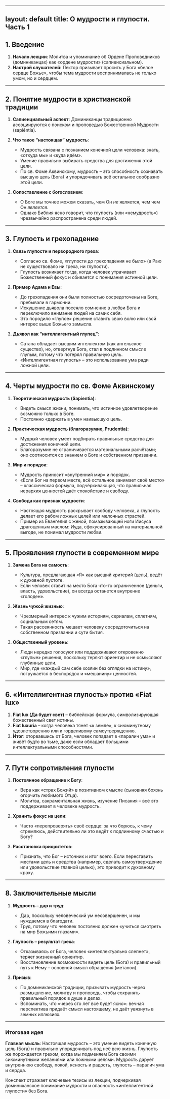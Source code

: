 
---
layout: default
title: О мудрости и глупости. Часть 1
---

## 1. Введение

1. **Начало лекции**: Молитва и упоминание об Ордене Проповедников (доминиканцах) как «ордене мудрости» (сапиенсиальном).  
2. **Настрой слушателей**: Лектор призывает просить у Бога «белое сердце Божье», чтобы тема мудрости воспринималась не только умом, но и сердцем.

---

## 2. Понятие мудрости в христианской традиции

1. **Сапиенциальный аспект**: Доминиканцы традиционно ассоциируются с поиском и проповедью Божественной Мудрости (sapiéntia).  
2. **Что такое “настоящая” мудрость**:  
   - Мудрость связана с познанием конечной цели человека: знать, «откуда мы» и «куда идём».  
   - Умение правильно выбирать средства для достижения этой цели.  
   - По св. Фоме Аквинскому, мудрость – это способность сознавать высшую цель (Бога) и упорядочивать всё остальное сообразно этой цели.

3. **Сопоставление с богословием**:  
   - О Боге мы точнее можем сказать, чем Он *не* является, чем чем Он *является*.  
   - Однако Библия ясно говорит, что глупость (или «немудрость») чрезвычайно распространена среди людей.

---

## 3. Глупость и грехопадение

1. **Связь глупости и первородного греха**:  
   - Согласно св. Фоме, «глупости до грехопадения не было» (в Раю не существовало ни греха, ни глупости).  
   - Глупость возникает тогда, когда человек утрачивает Божественный фокус и сбивается с понимания истинной цели.  

2. **Пример Адама и Евы**:  
   - До грехопадения они были полностью сосредоточены на Боге, пребывали в гармонии.  
   - Искушение дьявола посеяло сомнение в любви Бога и переключило внимание людей на самих себя.  
   - Это породило «глупое» решение ставить свою волю или свой интерес выше Божьего замысла.

3. **Дьявол как “интеллигентный глупец”**:  
   - Сатана обладает высшим интеллектом (как ангельское существо), но, отвергнув Бога, стал в подлинном смысле глупым, потому что потерял правильную цель.  
   - «Интеллигентная глупость» – это использование ума ради ложной цели.

---

## 4. Черты мудрости по св. Фоме Аквинскому

1. **Теоретическая мудрость (Sapientia)**:  
   - Видеть смысл жизни, понимать, что истинное удовлетворение возможно только в Боге.  
   - Постоянно «держать в уме» наивысшую цель.

2. **Практическая мудрость (благоразумие, Prudentia)**:  
   - Мудрый человек умеет подбирать правильные средства для достижения конечной цели.  
   - Благоразумие не ограничивается материальными расчётами; оно соотносится со знанием о Боге и собственном призвании.

3. **Мир и порядок**:  
   - Мудрость приносит «внутренний мир» и порядок.  
   - «Если Бог на первом месте, всё остальное занимает своё место» – классическая формула, подчёркивающая, что правильная иерархия ценностей даёт спокойствие и свободу.

4. **Свобода как признак мудрости**:  
   - Настоящая мудрость раскрывает свободу человека, а глупость делает его рабом ложных целей или мелочных страстей.  
   - Пример из Евангелия с женой, помазывающей ноги Иисуса драгоценным маслом: Иуда, сфокусированный на материальной выгоде, не понимал мудрости любви.

---

## 5. Проявления глупости в современном мире

1. **Замена Бога на самость**:  
   - Культура, предлагающая «Я» как высший критерий (цель), ведёт к духовной пустоте.  
   - Если человек ставит на место Бога что-то ограниченное (деньги, власть, удовольствие), он всегда останется внутренне «голоден».  

2. **Жизнь чужой жизнью**:  
   - Чрезмерный интерес к чужим историям, сериалам, сплетням, социальным сетям.  
   - Такая рассеянность мешает человеку сосредоточиться на собственном призвании и сути бытия.  

3. **Общественный уровень**:  
   - Люди нередко голосуют или поддерживают откровенно «глупые» решения, поскольку теряют ориентир и не осмысляют глубинные цели.  
   - Мир, где «каждый сам себе хозяин без оглядки на истину», погружается в беспорядок и «мешанину» ценностей.

---

## 6. «Интеллигентная глупость» против «Fiat lux»

1. **Fiat lux (Да будет свет)** – библейская формула, символизирующая божественный свет истины.  
2. **Fiat luxuria** – когда человека тянет «к земле», к сиюминутному удовлетворению или к горделивому самоутверждению.  
3. **Итог**: оторвавшись от Бога, человек попадает в «паралич ума» и живёт будто во тьме, даже если обладает большими интеллектуальными способностями.

---

## 7. Пути сопротивления глупости

1. **Постоянное обращение к Богу**:  
   - Вера как «страх Божий» в позитивном смысле (сыновняя боязнь огорчить любимого Отца).  
   - Молитва, сакраментальная жизнь, изучение Писания – всё это поддерживает в человеке мудрость.

2. **Хранить фокус на цели**:  
   - Часто «перепроверять» своё сердце: за что борюсь, к чему стремлюсь, действительно ли это ведёт к подлинному счастью и Богу?

3. **Расстановка приоритетов**:  
   - Признать, что Бог – источник и итог всего. Если переставить местами цель и средства (например, сделать самоутверждение или удовольствие главной целью), это приводит к духовному краху.

---

## 8. Заключительные мысли

1. **Мудрость – дар и труд**:  
   - Дар, поскольку человеческий ум несовершенен, и мы нуждаемся в благодати.  
   - Труд, потому что человек постоянно должен «учиться смотреть на мир Божьими глазами».

2. **Глупость – результат греха**:  
   - Отказываясь от Бога, человек «интеллектуально слепнет», теряет жизненный ориентир.  
   - Восстановление возможности видеть цель (Бога) и правильный путь к Нему – основной смысл обращения (метанои).

3. **Призыв**:  
   - По доминиканской традиции, призывать мудрость через размышление, молитву и проповедь, чтобы сохранять правильный порядок в душе и делах.  
   - Вспоминать, что «через сто лет всё будет ясно»: вечная перспектива придаёт смысл настоящему, не даёт увязнуть в земных иллюзиях.

---

### Итоговая идея

**Главная мысль**: Настоящая мудрость – это умение видеть конечную цель (Бога) и правильно упорядочивать под неё всю жизнь. Глупость же порождается грехом, когда мы подменяем Бога своими сиюминутными желаниями или ложными целями. Мудрость дарует внутреннюю свободу, покой, ясность и радость, глупость – паралич ума и сердца. 

Конспект отражает ключевые тезисы из лекции, подчеркивая доминиканское понимание мудрости и опасность «интеллигентной глупости» без Бога.
